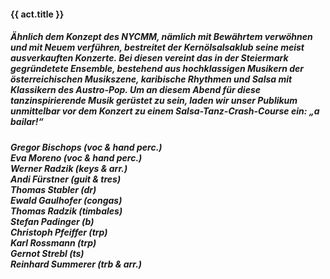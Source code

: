 #### **{{ act.title }}**

##### Ähnlich dem Konzept des NYCMM, nämlich mit Bewährtem verwöhnen und mit Neuem verführen, bestreitet der Kernölsalsaklub seine meist ausverkauften Konzerte. Bei diesen vereint das in der Steiermark gegründetete Ensemble, bestehend aus hochklassigen Musikern der österreichischen Musikszene, karibische Rhythmen und Salsa mit Klassikern des Austro-Pop. Um an diesem Abend für diese tanzinspirierende Musik gerüstet zu sein, laden wir unser Publikum unmittelbar vor dem Konzert zu einem Salsa-Tanz-Crash-Course  ein: **„a bailar!“**
##### Gregor Bischops (voc & hand perc.)<br>Eva Moreno (voc & hand perc.)<br>Werner Radzik (keys & arr.)<br>Andi Fürstner (guit & tres)<br>Thomas Stabler (dr)<br>Ewald Gaulhofer (congas)<br>Thomas Radzik (timbales)<br>Stefan Padinger (b)<br>Christoph Pfeiffer (trp)<br>Karl Rossmann (trp)<br>Gernot Strebl (ts)<br>Reinhard Summerer (trb & arr.) 
<!--
##### weitere Infos:<br>[www.kernoelsalsaklub.com](https://www.kernoelsalsaklub.com/){:target="_blank"}
-->